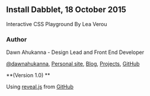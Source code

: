## Install Dabblet, 18 October 2015
Interactive CSS Playground By Lea Verou

### **Author**
Dawn Ahukanna - Design Lead and Front End Developer

[@dawnahukanna](https://twitter.com/dawnahukanna), [Personal site](http://dahukanna.net), [Blog](http://blog.dahukanna.net), [Projects](http://projects.dahukanna.net), [GitHub]()

**(Version 1.0) **

Using [reveal.js](http://lab.hakim.se/reveal-js) from [GitHub](https://github.com/hakimel/reveal.js/)

